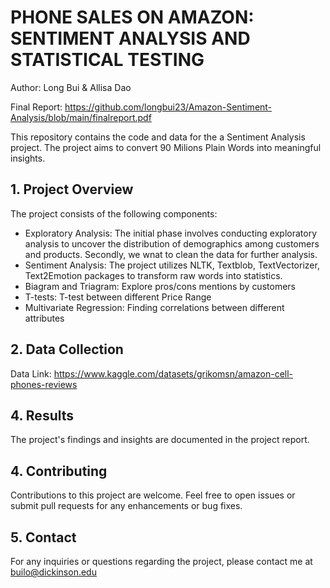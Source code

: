 # PHONE SALES ON AMAZON: SENTIMENT ANALYSIS AND STATISTICAL TESTING

Author: Long Bui & Allisa Dao

Final Report: https://github.com/longbui23/Amazon-Sentiment-Analysis/blob/main/finalreport.pdf

This repository contains the code and data for the a Sentiment Analysis project. The project aims to convert 90 Milions Plain Words into meaningful insights.

## 1. Project Overview
The project consists of the following components:
- Exploratory Analysis: The initial phase involves conducting exploratory analysis to uncover the distribution of demographics among customers and products. Secondly, we wnat to clean the data for further analysis.
- Sentiment Analysis: The project utilizes NLTK, Textblob, TextVectorizer, Text2Emotion packages to transform raw words into statistics.
- Biagram and Triagram: Explore pros/cons mentions by customers
- T-tests: T-test between different Price Range
- Multivariate Regression: Finding correlations between different attributes

## 2. Data Collection
  Data Link: https://www.kaggle.com/datasets/grikomsn/amazon-cell-phones-reviews

## 4. Results
The project's findings and insights are documented in the project report. 

## 4. Contributing
Contributions to this project are welcome. Feel free to open issues or submit pull requests for any enhancements or bug fixes.

## 5. Contact
For any inquiries or questions regarding the project, please contact me at builo@dickinson.edu
